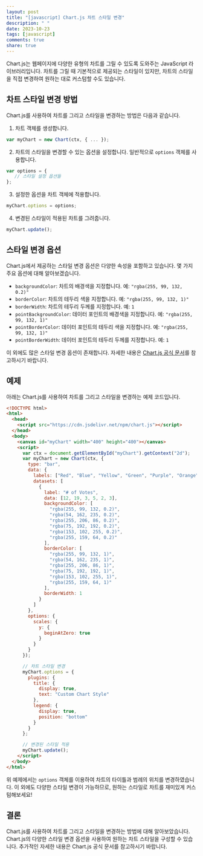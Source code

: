 ```yaml
---
layout: post
title: "[javascript] Chart.js 차트 스타일 변경"
description: " "
date: 2023-10-23
tags: [javascript]
comments: true
share: true
---
```


Chart.js는 웹페이지에 다양한 유형의 차트를 그릴 수 있도록 도와주는 JavaScript 라이브러리입니다. 차트를 그릴 때 기본적으로 제공되는 스타일이 있지만, 차트의 스타일을 직접 변경하여 원하는 대로 커스텀할 수도 있습니다.

## 차트 스타일 변경 방법

Chart.js를 사용하여 차트를 그리고 스타일을 변경하는 방법은 다음과 같습니다.

1. 차트 객체를 생성합니다.
```javascript
var myChart = new Chart(ctx, { ... });
```

2. 차트의 스타일을 변경할 수 있는 옵션을 설정합니다. 일반적으로 `options` 객체를 사용합니다.
```javascript
var options = {
   // 스타일 설정 옵션들
};
```

3. 설정한 옵션을 차트 객체에 적용합니다.
```javascript
myChart.options = options;
```

4. 변경된 스타일이 적용된 차트를 그려줍니다.
```javascript
myChart.update();
```

## 스타일 변경 옵션

Chart.js에서 제공하는 스타일 변경 옵션은 다양한 속성을 포함하고 있습니다. 몇 가지 주요 옵션에 대해 알아보겠습니다.

- `backgroundColor`: 차트의 배경색을 지정합니다. 예: `"rgba(255, 99, 132, 0.2)"`
- `borderColor`: 차트의 테두리 색을 지정합니다. 예: `"rgba(255, 99, 132, 1)"`
- `borderWidth`: 차트의 테두리 두께를 지정합니다. 예: `1`
- `pointBackgroundColor`: 데이터 포인트의 배경색을 지정합니다. 예: `"rgba(255, 99, 132, 1)"`
- `pointBorderColor`: 데이터 포인트의 테두리 색을 지정합니다. 예: `"rgba(255, 99, 132, 1)"`
- `pointBorderWidth`: 데이터 포인트의 테두리 두께를 지정합니다. 예: `1`

이 외에도 많은 스타일 변경 옵션이 존재합니다. 자세한 내용은 [Chart.js 공식 문서](https://www.chartjs.org/docs/latest/)를 참고하시기 바랍니다.

## 예제

아래는 Chart.js를 사용하여 차트를 그리고 스타일을 변경하는 예제 코드입니다.

```html
<!DOCTYPE html>
<html>
  <head>
    <script src="https://cdn.jsdelivr.net/npm/chart.js"></script>
  </head>
  <body>
    <canvas id="myChart" width="400" height="400"></canvas>
    <script>
      var ctx = document.getElementById("myChart").getContext("2d");
      var myChart = new Chart(ctx, {
        type: "bar",
        data: {
          labels: ["Red", "Blue", "Yellow", "Green", "Purple", "Orange"],
          datasets: [
            {
              label: "# of Votes",
              data: [12, 19, 3, 5, 2, 3],
              backgroundColor: [
                "rgba(255, 99, 132, 0.2)",
                "rgba(54, 162, 235, 0.2)",
                "rgba(255, 206, 86, 0.2)",
                "rgba(75, 192, 192, 0.2)",
                "rgba(153, 102, 255, 0.2)",
                "rgba(255, 159, 64, 0.2)"
              ],
              borderColor: [
                "rgba(255, 99, 132, 1)",
                "rgba(54, 162, 235, 1)",
                "rgba(255, 206, 86, 1)",
                "rgba(75, 192, 192, 1)",
                "rgba(153, 102, 255, 1)",
                "rgba(255, 159, 64, 1)"
              ],
              borderWidth: 1
            }
          ]
        },
        options: {
          scales: {
            y: {
              beginAtZero: true
            }
          }
        }
      });

      // 차트 스타일 변경
      myChart.options = {
        plugins: {
          title: {
            display: true,
            text: "Custom Chart Style"
          },
          legend: {
            display: true,
            position: "bottom"
          }
        }
      };

      // 변경된 스타일 적용
      myChart.update();
    </script>
  </body>
</html>
```

위 예제에서는 `options` 객체를 이용하여 차트의 타이틀과 범례의 위치를 변경하였습니다. 이 외에도 다양한 스타일 변경이 가능하므로, 원하는 스타일로 차트를 재미있게 커스텀해보세요!

## 결론

Chart.js를 사용하여 차트를 그리고 스타일을 변경하는 방법에 대해 알아보았습니다. Chart.js의 다양한 스타일 변경 옵션을 사용하여 원하는 차트 스타일을 구성할 수 있습니다. 추가적인 자세한 내용은 Chart.js 공식 문서를 참고하시기 바랍니다.